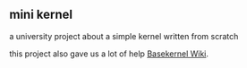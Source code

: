 ## mini kernel

a university project about a simple kernel written from scratch


this project also gave us a lot of help [Basekernel Wiki](https://github.com/dthain/basekernel/wiki).
